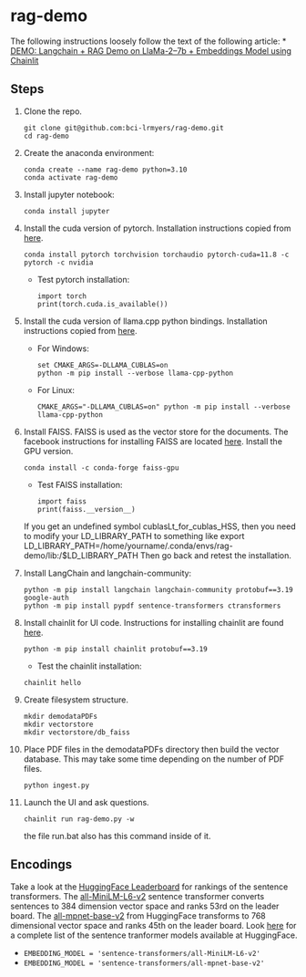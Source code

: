 # rag-demo

The following instructions loosely follow the text of the following article:
    * [DEMO: Langchain + RAG Demo on LlaMa-2–7b + Embeddings Model using Chainlit](https://medium.com/@madhur.prashant7/demo-langchain-rag-demo-on-llama-2-7b-embeddings-model-using-chainlit-559c10ce3fbf)
	
## Steps

1. Clone the repo.
    ```
	git clone git@github.com:bci-lrmyers/rag-demo.git
	cd rag-demo
	```
1. Create the anaconda environment:
    ```
	conda create --name rag-demo python=3.10
	conda activate rag-demo
	```
1. Install jupyter notebook:
    ```
    conda install jupyter
    ```
1. Install the cuda version of pytorch. Installation instructions copied
   from [here](https://pytorch.org/get-started/locally/).
    ```
    conda install pytorch torchvision torchaudio pytorch-cuda=11.8 -c pytorch -c nvidia
	```
	* Test pytorch installation:
        ```
		import torch
		print(torch.cuda.is_available())
		```
1. Install the cuda version of llama.cpp python bindings. Installation instructions
   copied from [here](https://github.com/abetlen/llama-cpp-python).
    * For Windows:
        ```
	    set CMAKE_ARGS=-DLLAMA_CUBLAS=on
	    python -m pip install --verbose llama-cpp-python 
        ```
    * For Linux:
        ```
        CMAKE_ARGS="-DLLAMA_CUBLAS=on" python -m pip install --verbose llama-cpp-python
	    ```
2. Install FAISS. FAISS is used as the vector store for the documents. The
   facebook instructions for installing FAISS are located [here](https://github.com/facebookresearch/faiss/blob/main/INSTALL.md).
   Install the GPU version.
    ```
	conda install -c conda-forge faiss-gpu
    ```
	* Test FAISS installation:
	    ```
		import faiss
		print(faiss.__version__)
		```
	If you get an undefined symbol cublasLt_for_cublas_HSS, then you need to modify your LD_LIBRARY_PATH
	to something like
	export LD_LIBRARY_PATH=/home/yourname/.conda/envs/rag-demo/lib:/$LD_LIBRARY_PATH
	Then go back and retest the installation.
	
3. Install LangChain and langchain-community:
    ```
	python -m pip install langchain langchain-community protobuf==3.19 google-auth
	python -m pip install pypdf sentence-transformers ctransformers
	```
4. Install chainlit for UI code. Instructions for installing chainlit are
   found [here](https://docs.chainlit.io/get-started/installation).
    ```
	python -m pip install chainlit protobuf==3.19
	```
	* Test the chainlit installation:
	```
	chainlit hello
	```
5. Create filesystem structure.
    ```
	mkdir demodataPDFs
	mkdir vectorstore
	mkdir vectorstore/db_faiss
	```
6. Place PDF files in the demodataPDFs directory then build the
   vector database. This may take some time depending on the number
   of PDF files.
    ```
	python ingest.py
	```
7. Launch the UI and ask questions.
    ```
	chainlit run rag-demo.py -w
	```
	the file run.bat also has this command inside of it.

## Encodings

Take a look at the [HuggingFace Leaderboard](https://huggingface.co/spaces/mteb/leaderboard)
for rankings of the sentence transformers. The [all-MiniLM-L6-v2](https://huggingface.co/sentence-transformers/all-MiniLM-L6-v2)
sentence transformer converts sentences to 384 dimension vector space and ranks 53rd on the
leader board. The [all-mpnet-base-v2](https://huggingface.co/sentence-transformers/all-mpnet-base-v2)
from HuggingFace transforms to 768 dimensional vector space and ranks 45th on the leader
board. Look [here](https://huggingface.co/sentence-transformers?sort_models=downloads#models)
for a complete list of the sentence tranformer models available at HuggingFace.

* ```EMBEDDING_MODEL = 'sentence-transformers/all-MiniLM-L6-v2'```
* ```EMBEDDING_MODEL = 'sentence-transformers/all-mpnet-base-v2'```
